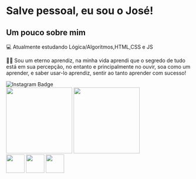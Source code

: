 <h1>Salve pessoal, eu sou o José!</h1>
<h2>Um pouco sobre mim</h2>
💻 Atualmente estudando Lógica/Algoritmos,HTML,CSS e JS

🧗‍♂️ Sou um eterno aprendiz, na minha vida aprendi que o segredo de tudo está em sua percepção, no entanto e principalmente no ouvir, soa como um aprender, e saber usar-lo aprendiz, sentir ao tanto aprender com sucesso!

<img src="https://camo.githubusercontent.com/00c9057088d4dadf977229eb59fe166e135c0c51d5359c777011053ce80178d7/68747470733a2f2f696d672e736869656c64732e696f2f62616467652f496e7374616772616d2d4534343035463f7374796c653d666f722d7468652d6261646765266c6f676f3d696e7374616772616d266c6f676f436f6c6f723d7768697465266c696e6b3d68747470733a2f2f7777772e696e7374616772616d2e636f6d2f6c65656f5f67616d612f" alt="Instagram Badge" data-canonical-src="https://img.shields.io/badge/Instagram-E4405F?style=for-the-badge&amp;logo=instagram&amp;logoColor=white&amp;link=https://www.instagram.com/iamjose_jr/" style="max-width: 100%;">
<div>
<img height="180em" src="https://github-readme-stats.vercel.app/api?username=stun106&amp;show_icons=true&amp;theme=tokyonight" style="max-width: 100%;">
<img height="180em" src="https://github-readme-stats.vercel.app/api/top-langs/?username=leogama09&amp;layout=compact&amp;langs_count=3&amp;theme=tokyonight" style="max-width: 100%;">
  </div>
  <div>
  <img height="50" src="https://cdn.jsdelivr.net/gh/devicons/devicon/icons/html5/html5-plain.svg" style="max-width: 100%;">
  <img height="50" src="https://cdn.jsdelivr.net/gh/devicons/devicon/icons/css3/css3-plain.svg" style="max-width: 100%;">
  <img height="50" src="https://cdn.jsdelivr.net/gh/devicons/devicon/icons/javascript/javascript-plain.svg" style="max-width: 100%;">
  </div>


 
  
